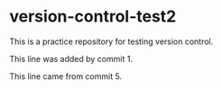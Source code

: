 # version-control-test2
This is a practice repository for testing version control.

This line was added by commit 1.

This line came from commit 5.
